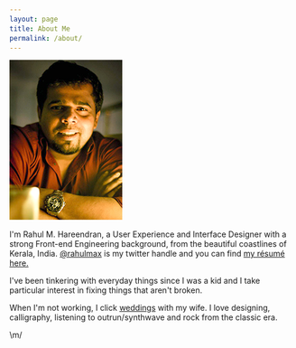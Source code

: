 ```yaml
---
layout: page
title: About Me
permalink: /about/
---
```


<p class="profile-img"><img src="/assets/me.jpg" title="Rahul M. Hareendran"/></p>
<div class="profile-content">

  <p>I'm Rahul M. Hareendran, a User Experience and Interface Designer with a strong Front-end Engineering background, from the beautiful coastlines of Kerala, India. <a href="http://twitter.com/rahulmax" title="@rahulmax">@rahulmax</a> is my twitter handle and you can find <a href="/assets/resume_rahul.pdf" title="Download Rahul's Résumé" target="_blank">my résumé here.</a></p>

  <p>I've been tinkering with everyday things since I was a kid and I take particular interest in fixing things that aren't broken.</p>

  <p>When I'm not working, I click <a href="http://rimisen.in/about" title="Rimi Sen Photography" target="_blank">weddings</a>  with my wife. I love designing, calligraphy, listening to outrun/synthwave and rock from the classic era.</p>

  <p>\m/</p>
</div>
